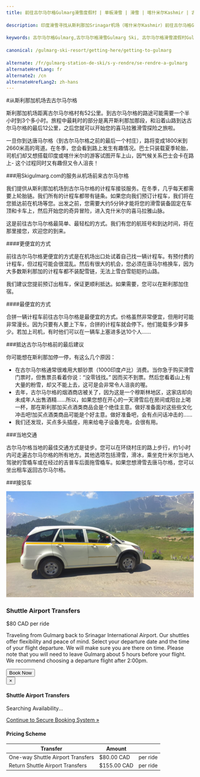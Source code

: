 ```yaml
---
title: 前往古尔马尔格Gulmarg滑雪度假村 | 单板滑雪 | 滑雪 | 喀什米尔Kashmir | 古尔马尔格Gulmarg | 印度India | Skigulmarg.com

description: 印度滑雪寻找从斯利那加Srinagar机场（喀什米尔Kashmir）前往古尔马格Gulmarg滑雪场的最佳方式。古尔马尔格Gulmarg滑雪，您必需前往古尔马尔格Gulmarg 滑雪度假村。

keywords: 古尔马尔格Gulmarg,古尔马尔格滑雪Gulmarg Ski, 古尔马尔格滑雪渡假村Gulmarg Ski Resort, 喀什米尔滑雪Skiing in the Himalayas, 印度滑雪Skiing in India, 喜马拉雅Himalaya, 喀什米尔Kashmir, Skigulmarg.com

canonical: /gulmarg-ski-resort/getting-here/getting-to-gulmarg

alternate: /fr/gulmarg-station-de-ski/s-y-rendre/se-rendre-a-gulmarg
alternateHrefLang: fr
alternate2: /cn
alternateHrefLang2: zh-hans
---
```


#从斯利那加机场去古尔马尔格

斯利那加机场距离古尔马尔格村有52公里。到古尔马尔格的路途可能需要一个半小时到3个多小时。旅程中最耗时的部分是离开斯利那加那段，和沿着山路到达古尔马尔格的最后12公里，之后您就可以开始您的喜马拉雅滑雪探险之旅啦。

一旦你到达唐马尔格（到古尔马尔格之前的最后一个村庄），路将变成1800米到2660米高的弯道。在冬季，您会看到路上发生有趣情况。巴士只装载夏季轮胎，司机们却又想搭载印度或喀什米尔的游客试图开车上山，因气候关系巴士会卡在路上- 这个过程同时又有趣但又令人沮丧！

###用Skigulmarg.com的服务从机场前来古尔马尔格

我们提供从斯利那加机场到古尔马尔格的计程车接驳服务。在冬季，几乎每天都需要上轮胎链。我们所有的计程车都带有链条。如果您向我们预订计程车，我们将在您抵达前在机场等您。出发之前，您需要大约5分钟才能将您的滑雪装备固定在车顶和卡车上，然后开始您的奇异冒险，进入克什米尔的喜马拉雅山脉。

这是前往古尔马尔格最简单、最轻松的方式。我们有您的航班号和到达时间，将在那里接您，欢迎您的到来。

####更便宜的方式

前往古尔马尔格更便宜的方式是在机场出口处试着自己找一辆计程车。有预付费的计程车，但过程可能会很混乱。然后有很大的机会，您必须在唐马尔格换车，因为大多数斯利那加的计程车都不装配雪链，无法上雪白雪皑皑的山路。

我们建议您提前预订出租车，保证更顺利抵达。如果需要，您可以在斯利那加住宿。

####最便宜的方式

合拼一辆计程车前往古尔马尔格是最便宜的方式。价格虽然非常便宜，但用时可能非常漫长。因为只要有人要上下车，合拼的计程车就会停下。他们能载多少算多少。若加上司机，有时他们可以在一辆车上塞进多达10个人......

###抵达古尔马尔格前的最后建议

你可能想在斯利那加停一停，有这么几个原因：

+ 在古尔马尔格通常很难用大额钞票（1000印度卢比）消费。当你急于购买滑雪门票时，但售票员看着你说：“没零钱找。” 因而买不到票。然后您看着山上有大量的粉雪，却又不能上去，这可是会非常令人沮丧的喔。
+ 去年，古尔马尔格的烟酒商店被关了，因为这是一个穆斯林地区，这家店却向未成年人出售酒精......所以，如果您想在开心的一天滑雪后在房间或阳台上喝一杯，那在斯利那加买点酒类商品会是个绝佳主意。做好准备面对这些些文化冲击吧!加买点酒类商品可能是个好主意。做好准备吧，会有点问话冲击的......
+ 我们还发现，买点多头插座，用来给电子设备充电，会很有用。

###当地交通

古尔马尔格当地的最佳交通方式是徒步。您可以在环绕村庄的路上步行，约1小时内可走遍古尔马尔格的所有地方。其他选项包括滑雪，滑冰，乘坐克什米尔当地人驾驶的雪橇车或在经过的吉普车后面拖雪橇车。如果您想滑雪去唐马尔格，您可以坐出租车返回古尔马尔格。

###接驳车

<div class="row">
    <div class="col-sm-6 m-b-40">
        <div class="package-item-wrap">
            <div class="package-image">
                <span>
                    <img src="/user/themes/skigulmarg/images/packages/shuttle/shuttle.jpeg" alt="">
                </span>
            </div>
            <div class="package-description">
                <h3>Shuttle Airport Transfers</h3>
                <span></span>
                <div class="package-price">
                    <span>$80 CAD</span> per ride
                </div>
                <p>
                    Traveling from Gulmarg back to Srinagar International Airport. Our shuttles offer flexibility and peace of mind. Select your departure date and the time of your flight departure. We will make sure you are there on time. Please note that you will need to leave Gulmarg about 5 hours before your flight. We recommend choosing a departure flight after 2:00pm.
                </p>
                <button
                    class="btn btn-rounded btn-outline"
                    type="button"
                    data-target="#modal-checkfront-1"
                    data-toggle="modal"
                    data-checkfront-target="CHECKFRONT_WIDGET_01"
                    data-checkfront-item-id="19"
                    data-checkfront-category-id="9"
                    data-checkfront-options="hidesearch">
                    Book Now
                </button>
                <div class="modal fade" id="modal-checkfront-1" aria-hidden="true">
                    <div class="modal-dialog">
                        <div class="modal-content">
                            <div class="modal-header">
                                <button
                                    class="close"
                                    type="button"
                                    data-dismiss="modal"
                                    aria-hidden="true">
                                    ×
                                </button>
                                <h4 class="modal-title">Shuttle Airport Transfers</h4>
                            </div>
                            <div class="modal-body">
                                <div id="CHECKFRONT_WIDGET_01">
                                    <p class="searching-availability">
                                        Searching Availability...
                                    </p>
                                </div>
                                <noscript>
                                    <a href="https://skigulmarg.checkfront.com/reserve/" class="font-16">
                                        Continue to Secure Booking System &raquo;
                                    </a>
                                </noscript>
                                <div class="accordion">
                                    <article class="ac-item">
                                        <h4 class="ac-title">Pricing Scheme</h4>
                                        <div class="ac-content">
                                            <div class="table-container">
                                                <table class="table">
                                                    <thead>
                                                        <tr>
                                                            <th>Transfer</th>
                                                            <th>Amount</th>
                                                            <th></th>
                                                        </tr>
                                                    </thead>
                                                    <tbody>
                                                        <tr>
                                                            <td>One-way Shuttle Airport Transfers</td>
                                                            <td>$80.00 CAD</td>
                                                            <td>per ride</td>
                                                        </tr>
                                                        <tr>
                                                            <td>Return Shuttle Airport Transfers</td>
                                                            <td>$155.00 CAD</td>
                                                            <td>per ride</td>
                                                        </tr>
                                                    </tbody>
                                                </table>
                                            </div>
                                        </div>
                                    </article>
                                </div>
                            </div>
                        </div>
                    </div>
                </div>
            </div>
        </div>
    </div>
</div>
